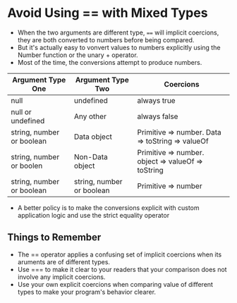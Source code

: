 # Avoid Using == with Mixed Types

* When the two arguments are different type, `==` will implicit coercions, they are both converted to numbers before being compared.
* But it's actually easy to vonvert values to numbers explicitly using the Number function or the unary + operator.
* Most of the time, the conversions attempt to produce numbers.

| Argument Type One | Argument Type Two | Coercions |
| -- | -- | -- |
| null | undefined | always true |
| null or undefined | Any other | always false |
| string, number or boolean | Data object | Primitive => number. Data => toString => valueOf |
| string, number or boolen | Non-Data object | Primitive => number. object => valueOf => toString |
| string, number or boolean | string, number or boolean | Primitive => number |

* A better policy is to make the conversions explicit with custom application logic and use the strict equality operator

## Things to Remember
* The == operator applies a confusing set of implicit coercions when its aruments are of different types.
* Use === to make it clear to your readers that your comparison does not involve any implicit coercions.
* Use your own explicit coercions when comparing value of different types to make your program's behavior clearer.
